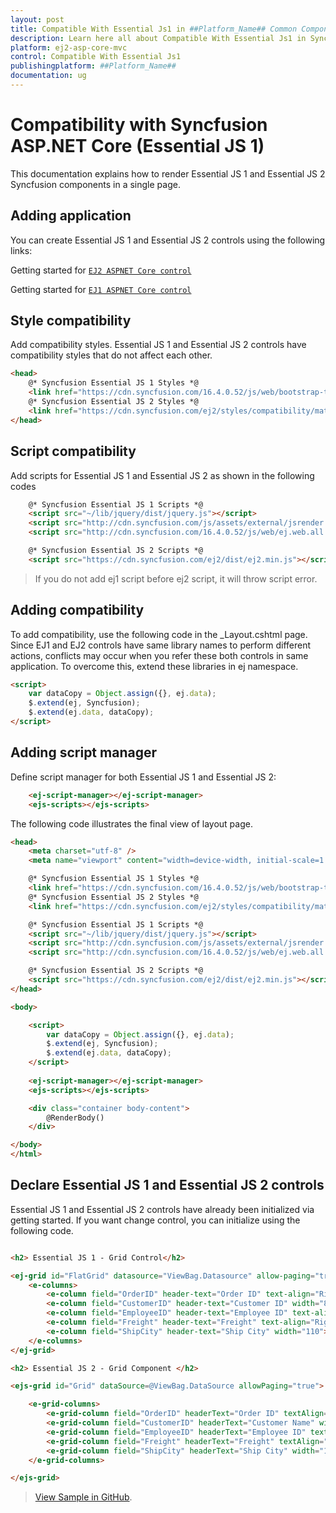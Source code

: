 ```yaml
---
layout: post
title: Compatible With Essential Js1 in ##Platform_Name## Common Component
description: Learn here all about Compatible With Essential Js1 in Syncfusion ##Platform_Name## Common component and more.
platform: ej2-asp-core-mvc
control: Compatible With Essential Js1
publishingplatform: ##Platform_Name##
documentation: ug
---
```


# Compatibility with Syncfusion ASP.NET Core (Essential JS 1)

This documentation explains how to render  Essential JS 1 and Essential JS 2 Syncfusion components in a single page.

## Adding application

You can create Essential JS 1 and Essential JS 2 controls using the following links:

Getting started for [`EJ2 ASPNET Core control`](https://ej2.syncfusion.com/aspnetcore/documentation/grid/getting-started-core/)

Getting started for [`EJ1 ASPNET Core control`](https://help.syncfusion.com/aspnet-core/grid/getting-started)

## Style compatibility

Add compatibility styles. Essential JS 1 and Essential JS 2 controls have compatibility styles that do not affect each other.

```html
<head>
    @* Syncfusion Essential JS 1 Styles *@
    <link href="https://cdn.syncfusion.com/16.4.0.52/js/web/bootstrap-theme/ej.web.all.compatibility.min.css"  rel="stylesheet"/>
    @* Syncfusion Essential JS 2 Styles *@
    <link href="https://cdn.syncfusion.com/ej2/styles/compatibility/material.css" rel="stylesheet" />
</head>
```

## Script compatibility

Add scripts for Essential JS 1 and Essential JS 2 as shown in the following codes

```html
    @* Syncfusion Essential JS 1 Scripts *@
    <script src="~/lib/jquery/dist/jquery.js"></script>
    <script src="http://cdn.syncfusion.com/js/assets/external/jsrender.min.js"></script>
    <script src="http://cdn.syncfusion.com/16.4.0.52/js/web/ej.web.all.min.js"></script>

    @* Syncfusion Essential JS 2 Scripts *@
    <script src="https://cdn.syncfusion.com/ej2/dist/ej2.min.js"></script>
```

> If you do not add ej1 script before ej2 script, it will throw script error.

## Adding compatibility

To add compatibility, use the following code in the _Layout.cshtml page. Since EJ1 and EJ2 controls have same library names to perform different actions, conflicts may occur when you refer these both controls in same application. To overcome this, extend these libraries in ej namespace.

```html
<script>
    var dataCopy = Object.assign({}, ej.data);
    $.extend(ej, Syncfusion);
    $.extend(ej.data, dataCopy);
</script>
```

## Adding script manager

Define script manager for both Essential JS 1 and Essential JS 2:

```html
    <ej-script-manager></ej-script-manager>
    <ejs-scripts></ejs-scripts>
```

The following code illustrates the final view of layout page.

```html
<head>
    <meta charset="utf-8" />
    <meta name="viewport" content="width=device-width, initial-scale=1.0">

    @* Syncfusion Essential JS 1 Styles *@
    <link href="https://cdn.syncfusion.com/16.4.0.52/js/web/bootstrap-theme/ej.web.all.compatibility.min.css"  rel="stylesheet"/>
    @* Syncfusion Essential JS 2 Styles *@
    <link href="https://cdn.syncfusion.com/ej2/styles/compatibility/material.css" rel="stylesheet" />

    @* Syncfusion Essential JS 1 Scripts *@
    <script src="~/lib/jquery/dist/jquery.js"></script>
    <script src="http://cdn.syncfusion.com/js/assets/external/jsrender.min.js"></script>
    <script src="http://cdn.syncfusion.com/16.4.0.52/js/web/ej.web.all.min.js"></script>

    @* Syncfusion Essential JS 2 Scripts *@
    <script src="https://cdn.syncfusion.com/ej2/dist/ej2.min.js"></script>
</head>

<body>

    <script>
        var dataCopy = Object.assign({}, ej.data);
        $.extend(ej, Syncfusion);
        $.extend(ej.data, dataCopy);
    </script>
     
    <ej-script-manager></ej-script-manager>
    <ejs-scripts></ejs-scripts>

    <div class="container body-content">
        @RenderBody()
    </div>

</body>
</html>
```

## Declare Essential JS 1 and Essential JS 2 controls

Essential JS 1 and Essential JS 2 controls have already been initialized via getting started. If you want change control, you can initialize using the following code.

```html

<h2> Essential JS 1 - Grid Control</h2>

<ej-grid id="FlatGrid" datasource="ViewBag.Datasource" allow-paging="true">
    <e-columns>
        <e-column field="OrderID" header-text="Order ID" text-align="Right" width="70"></e-column>
        <e-column field="CustomerID" header-text="Customer ID" width="80"></e-column>
        <e-column field="EmployeeID" header-text="Employee ID" text-align="Left" width="75"></e-column>
        <e-column field="Freight" header-text="Freight" text-align="Right" format="{0:C2}" width="75"></e-column>
        <e-column field="ShipCity" header-text="Ship City" width="110"></e-column>
    </e-columns>
</ej-grid>

<h2> Essential JS 2 - Grid Component </h2>

<ejs-grid id="Grid" dataSource=@ViewBag.DataSource allowPaging="true">

    <e-grid-columns>
        <e-grid-column field="OrderID" headerText="Order ID" textAlign="Right" width="70"></e-grid-column>
        <e-grid-column field="CustomerID" headerText="Customer Name" width="80"></e-grid-column>
        <e-grid-column field="EmployeeID" headerText="Employee ID" textAlign="Left" width="75"></e-grid-column>
        <e-grid-column field="Freight" headerText="Freight" textAlign="Right" format="C2" width="75"></e-grid-column>
        <e-grid-column field="ShipCity" headerText="Ship City" width="110"></e-grid-column>
    </e-grid-columns>

</ejs-grid>

```
> [View Sample in GitHub](https://github.com/SyncfusionExamples/ej2-aspcore-ej1compatibility).